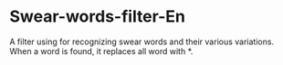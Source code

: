 # Swear-words-filter-En

A filter using for recognizing swear words and their various variations. When a word is found, it replaces all word with *.

